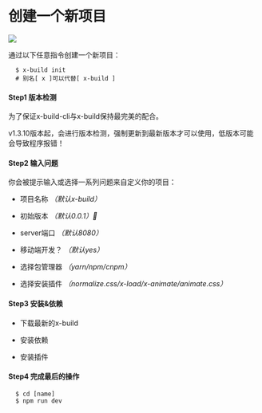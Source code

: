 # 创建一个新项目

![](https://ws3.sinaimg.cn/large/006tNbRwly1fwi9fxsva5g30qp0g1q5v.gif)

通过以下任意指令创建一个新项目：

```
  $ x-build init
  # 别名[ x ]可以代替[ x-build ]
```

#### Step1 版本检测

为了保证x-build-cli与x-build保持最完美的配合。

v1.3.10版本起，会进行版本检测，强制更新到最新版本才可以使用，低版本可能会导致程序报错！

#### Step2 输入问题

你会被提示输入或选择一系列问题来自定义你的项目：

- 项目名称 *（默认x-build）*

- 初始版本 *（默认0.0.1）*

- server端口 *（默认8080）*

- 移动端开发？ *（默认yes）*

- 选择包管理器 *（yarn/npm/cnpm）*

- 选择安装插件 *（normalize.css/x-load/x-animate/animate.css）*

#### Step3 安装&依赖

- 下载最新的x-build

- 安装依赖

- 安装插件

#### Step4 完成最后的操作

```
  $ cd [name]
  $ npm run dev
```